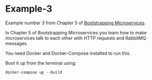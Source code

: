 # Example-3

Example number 3 from Chapter 5 of [Bootstrapping Microservices](https://www.bootstrapping-microservices.com).

In Chapter 5 of Bootstrapping Microservices you learn how to make microservices talk to each other with HTTP requests and RabbitMQ messages.

You need Docker and Docker-Compose installed to run this.

Boot it up from the terminal using:

    docker-compose up --build


